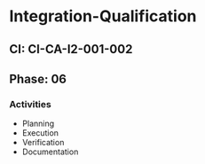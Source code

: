 # Integration-Qualification

## CI: CI-CA-I2-001-002
## Phase: 06

### Activities
- Planning
- Execution
- Verification
- Documentation
